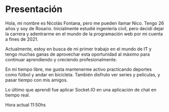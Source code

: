 # Presentación

Hola, mi nombre es Nicolás Fontana, pero me pueden llamar Nico. Tengo 26 años y soy de Rosario. Inicialmente estudié ingeniería civil, pero decidí dejar la carrera y adentrarme en el mundo de la programación web por mi cuenta a fines de 2021.

Actualmente, estoy en busca de mi primer trabajo en el mundo de IT y tengo muchas ganas de aprovechar esta oportunidad al máximo para continuar aprendiendo y creciendo profesionalmente.

En mi tiempo libre, me gusta mantenerme activo practicando deportes como fútbol y andar en bicicleta. También disfruto ver series y películas, y pasar tiempo con mis amigos.

Lo último que aprendí fue aplicar Socket.IO en una aplicación de chat en tiempo real.

Hora actual 11:50hs